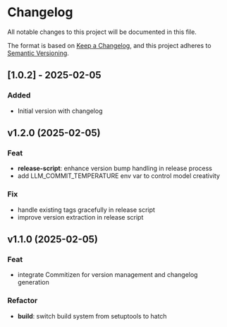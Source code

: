 # Changelog

All notable changes to this project will be documented in this file.

The format is based on [Keep a Changelog](https://keepachangelog.com/en/1.0.0/),
and this project adheres to [Semantic Versioning](https://semver.org/spec/v2.0.0.html).

## [1.0.2] - 2025-02-05

### Added

- Initial version with changelog

## v1.2.0 (2025-02-05)

### Feat

- **release-script**: enhance version bump handling in release process
- add LLM_COMMIT_TEMPERATURE env var to control model creativity

### Fix

- handle existing tags gracefully in release script
- improve version extraction in release script

## v1.1.0 (2025-02-05)

### Feat

- integrate Commitizen for version management and changelog generation

### Refactor

- **build**: switch build system from setuptools to hatch
